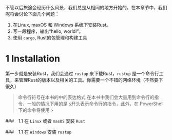 不管以后旅途会经历什么风景，我们总是从相同的地方开始的。在本章节中，我们呢将会讨论下面几个问题：
1. 在Linux, maxOS 和 Windows 系统下安装Rust。
2. 写一段程序，输出“hello, world!”。
3. 使用 `cargo`, Rust的包管理和构建工具

# 1 Installation
第一步就是安装Rust，我们会通过 `rustup` 来下载Rust，`rustup` 是一个命令行工具，来管理Rust的版本以及相关的工具。你需要一个不错的网络环境（不然要下很久）



> 命令行符号在本书的中的表达格式
> 在本书中我们会大量用到命令行的指令，一般的情况下用的是 `$`开头表示命令行的指令，此外，在 PowerShell下的命令将使用 `>`


###　1.1 在 `Linux` 或者 `masOS` 安装 `Rust`


###　1.1 在 `Windows` 安装 `rustup`